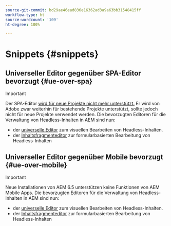 ```yaml
---
source-git-commit: bd29ae46ead836e16362ad3a9a63bb31548415ff
workflow-type: ht
source-wordcount: '109'
ht-degree: 100%

---
```

# Snippets {#snippets}

## Universeller Editor gegenüber SPA-Editor bevorzugt {#ue-over-spa}

>[!IMPORTANT]
>
>Der SPA-Editor [wird für neue Projekte nicht mehr unterstützt.](/help/sites-developing/spa-editor-deprecation.md) Er wird von Adobe zwar weiterhin für bestehende Projekte unterstützt, sollte jedoch nicht für neue Projekte verwendet werden. Die bevorzugten Editoren für die Verwaltung von Headless-Inhalten in AEM sind nun:
>
>* der [universelle Editor](/help/sites-developing/universal-editor/introduction.md) zum visuellen Bearbeiten von Headless-Inhalten.
>* der [Inhaltsfragmenteditor](/help/sites-developing/universal-editor/introduction.md) zur formularbasierten Bearbeitung von Headless-Inhalten

## Universeller Editor gegenüber Mobile bevorzugt {#ue-over-mobile}

>[!IMPORTANT]
>
>Neue Installationen von AEM 6.5 unterstützen keine Funktionen von AEM Mobile Apps. Die bevorzugten Editoren für die Verwaltung von Headless-Inhalten in AEM sind nun:
>
>* der [universelle Editor](/help/sites-developing/universal-editor/introduction.md) zum visuellen Bearbeiten von Headless-Inhalten.
>* der [Inhaltsfragmenteditor](/help/sites-developing/universal-editor/introduction.md) zur formularbasierten Bearbeitung von Headless-Inhalten
